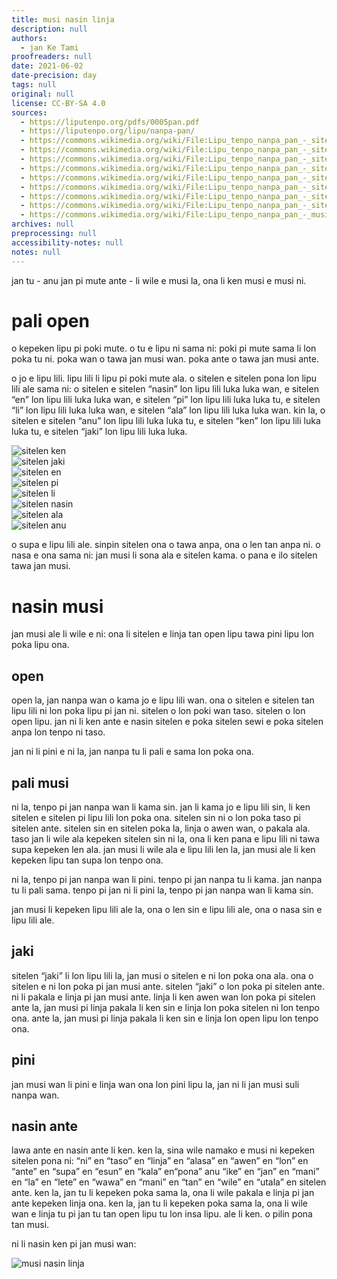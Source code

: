 ```yaml
---
title: musi nasin linja
description: null
authors:
  - jan Ke Tami
proofreaders: null
date: 2021-06-02
date-precision: day
tags: null
original: null
license: CC-BY-SA 4.0
sources:
  - https://liputenpo.org/pdfs/0005pan.pdf
  - https://liputenpo.org/lipu/nanpa-pan/
  - https://commons.wikimedia.org/wiki/File:Lipu_tenpo_nanpa_pan_-_sitelen_ken.png
  - https://commons.wikimedia.org/wiki/File:Lipu_tenpo_nanpa_pan_-_sitelen_jaki.png
  - https://commons.wikimedia.org/wiki/File:Lipu_tenpo_nanpa_pan_-_sitelen_en.png
  - https://commons.wikimedia.org/wiki/File:Lipu_tenpo_nanpa_pan_-_sitelen_pi.png
  - https://commons.wikimedia.org/wiki/File:Lipu_tenpo_nanpa_pan_-_sitelen_li.png
  - https://commons.wikimedia.org/wiki/File:Lipu_tenpo_nanpa_pan_-_sitelen_nasin.png
  - https://commons.wikimedia.org/wiki/File:Lipu_tenpo_nanpa_pan_-_sitelen_ala.png
  - https://commons.wikimedia.org/wiki/File:Lipu_tenpo_nanpa_pan_-_sitelen_anu.png
  - https://commons.wikimedia.org/wiki/File:Lipu_tenpo_nanpa_pan_-_musi_nasin_linja.png
archives: null
preprocessing: null
accessibility-notes: null
notes: null
---
```


jan tu - anu jan pi mute ante - li wile e musi la, ona li ken musi e musi ni.

# pali open

o kepeken lipu pi poki mute. o tu e lipu ni sama ni: poki pi mute sama li lon poka tu ni. poka wan o tawa jan musi wan. poka ante o tawa jan musi ante.

o jo e lipu lili. lipu lili li lipu pi poki mute ala. o sitelen e sitelen pona lon lipu lili ale sama ni: o sitelen e sitelen “nasin” lon lipu lili luka luka wan, e sitelen “en” lon lipu lili luka luka wan, e sitelen “pi” lon lipu lili luka luka tu, e sitelen “li” lon lipu lili luka luka wan, e sitelen “ala” lon lipu lili luka luka wan. kin la, o sitelen e sitelen “anu” lon lipu lili luka luka tu, e sitelen “ken” lon lipu lili luka luka tu, e sitelen “jaki” lon lipu lili luka luka.

![sitelen ken](https://upload.wikimedia.org/wikipedia/commons/7/75/Lipu_tenpo_nanpa_pan_-_sitelen_ken.png)  
![sitelen jaki](https://upload.wikimedia.org/wikipedia/commons/2/22/Lipu_tenpo_nanpa_pan_-_sitelen_jaki.png)  
![sitelen en](https://upload.wikimedia.org/wikipedia/commons/c/ce/Lipu_tenpo_nanpa_pan_-_sitelen_en.png)  
![sitelen pi](https://upload.wikimedia.org/wikipedia/commons/5/5b/Lipu_tenpo_nanpa_pan_-_sitelen_pi.png)  
![sitelen li](https://upload.wikimedia.org/wikipedia/commons/4/42/Lipu_tenpo_nanpa_pan_-_sitelen_li.png)  
![sitelen nasin](https://upload.wikimedia.org/wikipedia/commons/3/36/Lipu_tenpo_nanpa_pan_-_sitelen_nasin.png)  
![sitelen ala](https://upload.wikimedia.org/wikipedia/commons/3/30/Lipu_tenpo_nanpa_pan_-_sitelen_ala.png)  
![sitelen anu](https://upload.wikimedia.org/wikipedia/commons/d/da/Lipu_tenpo_nanpa_pan_-_sitelen_anu.png)

o supa e lipu lili ale. sinpin sitelen ona o tawa anpa, ona o len tan anpa ni. o nasa e ona sama ni: jan musi li sona ala e sitelen kama. o pana e ilo sitelen tawa jan musi.

# nasin musi

jan musi ale li wile e ni: ona li sitelen e linja tan open lipu tawa pini lipu lon poka lipu ona.

## open

open la, jan nanpa wan o kama jo e lipu lili wan. ona o sitelen e sitelen tan lipu lili ni lon poka lipu pi jan ni. sitelen o lon poki wan taso. sitelen o lon open lipu. jan ni li ken ante e nasin sitelen e poka sitelen sewi e poka sitelen anpa lon tenpo ni taso.

jan ni li pini e ni la, jan nanpa tu li pali e sama lon poka ona.

## pali musi

ni la, tenpo pi jan nanpa wan li kama sin. jan li kama jo e lipu lili sin, li ken sitelen e sitelen pi lipu lili lon poka ona. sitelen sin ni o lon poka taso pi sitelen ante. sitelen sin en sitelen poka la, linja o awen wan, o pakala ala. taso jan li wile ala kepeken sitelen sin ni la, ona li ken pana e lipu lili ni tawa supa kepeken len ala. jan musi li wile ala e lipu lili len la, jan musi ale li ken kepeken lipu tan supa lon tenpo ona.

ni la, tenpo pi jan nanpa wan li pini. tenpo pi jan nanpa tu li kama. jan nanpa tu li pali sama. tenpo pi jan ni li pini la, tenpo pi jan nanpa wan li kama sin.

jan musi li kepeken lipu lili ale la, ona o len sin e lipu lili ale, ona o nasa sin e lipu lili ale.

## jaki

sitelen “jaki” li lon lipu lili la, jan musi o sitelen e ni lon poka ona ala. ona o sitelen e ni lon poka pi jan musi ante. sitelen “jaki” o lon poka pi sitelen ante. ni li pakala e linja pi jan musi ante. linja li ken awen wan lon poka pi sitelen ante la, jan musi pi linja pakala li ken sin e linja lon poka sitelen ni lon tenpo ona. ante la, jan musi pi linja pakala li ken sin e linja lon open lipu lon tenpo ona.

## pini

jan musi wan li pini e linja wan ona lon pini lipu la, jan ni li jan musi suli nanpa wan.

## nasin ante

lawa ante en nasin ante li ken. ken la, sina wile namako e musi ni kepeken sitelen pona ni: “ni” en “taso” en “linja” en “alasa” en “awen” en “lon” en “ante” en “supa” en “esun” en “kala” en“pona” anu “ike” en “jan” en “mani” en “la” en “lete” en “wawa” en “mani” en “tan” en “wile” en “utala” en sitelen ante. ken la, jan tu li kepeken poka sama la, ona li wile pakala e linja pi jan ante kepeken linja ona. ken la, jan tu li kepeken poka sama la, ona li wile wan e linja tu pi jan tu tan open lipu tu lon insa lipu. ale li ken. o pilin pona tan musi.

ni li nasin ken pi jan musi wan:

![musi nasin linja](https://upload.wikimedia.org/wikipedia/commons/e/e3/Lipu_tenpo_nanpa_pan_-_musi_nasin_linja.png)